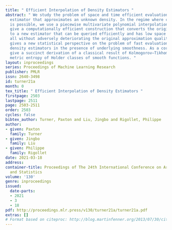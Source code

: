```yaml
---
title: " Efficient Interpolation of Density Estimators "
abstract: " We study the problem of space and time efficient evaluation of a nonparametric
  estimator that approximates an unknown density. In the regime where consistent estimation
  is possible, we use a piecewise multivariate polynomial interpolation scheme to
  give a computationally efficient construction that converts the original estimator
  to a new estimator that can be queried efficiently and has low space requirements,
  all without adversely deteriorating the original approximation quality. Our result
  gives a new statistical perspective on the problem of fast evaluation of kernel
  density estimators in the presence of underlying smoothness. As a corollary, we
  give a succinct derivation of a classical result of Kolmogorov—Tikhomirov on the
  metric entropy of Holder classes of smooth functions. "
layout: inproceedings
series: Proceedings of Machine Learning Research
publisher: PMLR
issn: 2640-3498
id: turner21a
month: 0
tex_title: " Efficient Interpolation of Density Estimators "
firstpage: 2503
lastpage: 2511
page: 2503-2511
order: 2503
cycles: false
bibtex_author: Turner, Paxton and Liu, Jingbo and Rigollet, Philippe
author:
- given: Paxton
  family: Turner
- given: Jingbo
  family: Liu
- given: Philippe
  family: Rigollet
date: 2021-03-18
address:
container-title: Proceedings of The 24th International Conference on Artificial Intelligence
  and Statistics
volume: '130'
genre: inproceedings
issued:
  date-parts:
  - 2021
  - 3
  - 18
pdf: http://proceedings.mlr.press/v130/turner21a/turner21a.pdf
extras: []
# Format based on citeproc: http://blog.martinfenner.org/2013/07/30/citeproc-yaml-for-bibliographies/
---
```

